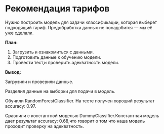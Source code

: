 # Рекомендация тарифов

Нужно построить модель для задачи классификации, которая выберет подходящий тариф. Предобработка данных не понадобится — мы её уже сделали.

**План:**

1. Загрузить и ознакомиться с данными.
2. Подготовить данные к обучению модели.
3. Провести тест,и проверить адекватность модели.

**Вывод:**

Загрузили и проверили данные.

Разделил данные на выборки для подачи в модель.

Обучили RandomForestClassifier. На тесте получен хороший результат accuracy: 0.97.
    
Сравнили с константной моделью DummyClassifier.Константная модель дает результат accuracy: 0.68,что говорит о том что наша модель проходит проверку на адекватность.
